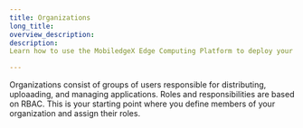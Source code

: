 ```yaml
---
title: Organizations
long_title: 
overview_description: 
description: 
Learn how to use the MobiledgeX Edge Computing Platform to deploy your applications and integrate our SDKs for Android, iOS, and Unity

---
```


Organizations consist of groups of users responsible for distributing, uploaading, and managing applications. Roles and responsibilities are based on RBAC. This is your starting point where you define members of your organization and assign their roles.

